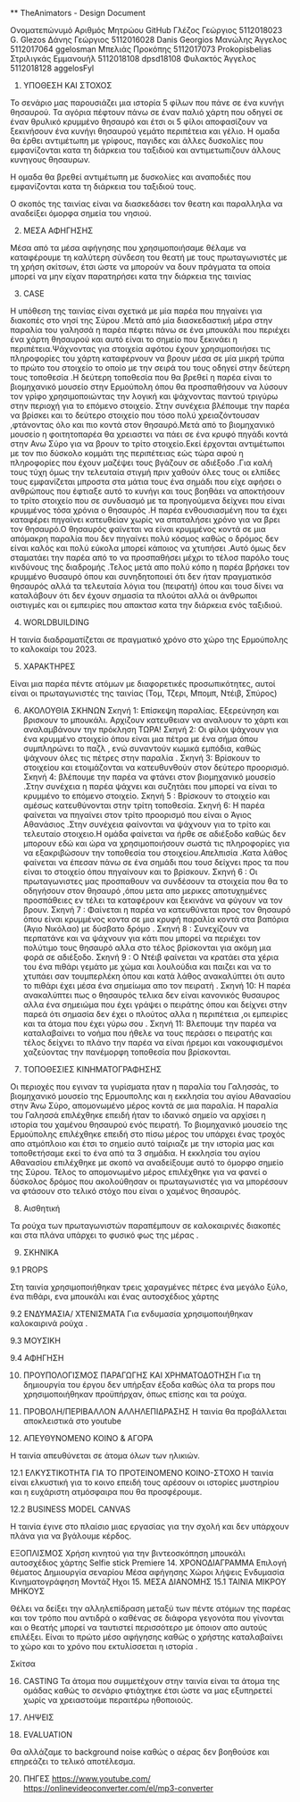 ** TheAnimators - Design Document

Ονοματεπώνυμό
Αριθμός Μητρώου
GitHub
Γλέζος Γεώργιος
5112018023
G. Glezos
Δάνης Γεώργιος
5112016028
Danis Georgios
Μανώλης Άγγελος
5112017064
ggelosman
Μπελιάς Προκόπης
5112017073
Prokopisbelias
Στριλιγκάς Εμμανουήλ
5112018108
dpsd18108
Φυλακτός Άγγελος
5112018128
aggelosFyl




1. ΥΠΟΘΕΣΗ ΚΑΙ ΣΤΟΧΟΣ

Το σενάριο μας παρουσιάζει μια ιστορία 5 φίλων που πάνε σε ένα κυνήγι θησαυρού.
Τα αγόρια πέφτουν πάνω σε έναν παλιό χάρτη που οδηγεί σε έναν θρυλικό κρυμμένο θησαυρό και έτσι οι 5 φίλοι αποφασίζουν να ξεκινήσουν ένα κυνήγι θησαυρού γεμάτο περιπέτεια και γέλιο.
Η ομαδα θα έρθει αντιμέτωπη με γρίφους, παγιδες και άλλες δυσκολίες που εμφανίζονται κατα τη διάρκεια του ταξιδιού και αντιμετωπιζουν άλλους κυνηγους θησαυρων.

Η ομαδα θα βρεθεί  αντιμέτωπη με δυσκολίες και αναποδιές που εμφανίζονται κατα τη διάρκεια του ταξιδιού τους.

Ο σκοπός της ταινίας είναι να διασκεδάσει τον θεατη και παραλληλα να αναδείξει όμορφα σημεία του νησιού.


2. ΜΕΣΑ ΑΦΗΓΗΣΗΣ

Μέσα από τα μέσα αφήγησης που χρησιμοποιήσαμε θέλαμε να καταφέρουμε τη καλύτερη σύνδεση του θεατή με τους πρωταγωνιστές με τη χρήση σκίτσων, έτσι ώστε να μπορούν να δουν πράγματα τα οποία μπορεί να μην είχαν παρατηρήσει κατα την διάρκεια της ταινίας 



3. CASE

Η υπόθεση της ταινίας είναι σχετικά με μία παρέα που πηγαίνει για διακοπές στο νησί της Σύρου .Μετά από μία διασκεδαστική μέρα στην παραλία του γαλησσά η παρέα πέφτει πάνω σε ένα μπουκάλι που περιέχει ένα χάρτη θησαυρού και αυτό είναι το σημείο που ξεκινάει η περιπέτεια.Ψάχνοντας για στοιχεία αφότου έχουν χρησιμοποιήσει τις πληροφορίες του χάρτη καταφέρνουν να βρουν μέσα σε μία μικρή τρύπα το πρώτο του στοιχείο το οποίο με την σειρά του τους οδηγεί στην δεύτερη τους τοποθεσία .Η δεύτερη τοποθεσία που θα βρεθεί η παρέα  είναι το βιομηχανικό μουσείο στην Ερμούπολη όπου θα προσπαθήσουν να λύσουν τον γρίφο χρησιμοποιώντας την λογική και ψάχνοντας παντού τριγύρω στην περιοχή για το επόμενο  στοιχείο. Στην συνέχεια βλέπουμε την παρέα να βρίσκει και το δεύτερο στοιχείο που τόσο πολύ χρειαζόντουσαν ,φτάνοντας όλο και πιο κοντά στον θησαυρό.Μετά από το βιομηχανικό μουσείο η φοιτητοπαρέα θα χρειαστει να πάει σε ένα κρυφό πηγάδι κοντά στην Ανω Σύρο για να βρουν το τρίτο στοιχείο.Εκεί έρχονται αντιμέτωποι με τον πιο δύσκολο κομμάτι της περιπέτειας εώς τώρα αφού η πληροφορίες που έχουν μαζέψει τους βγάζουν σε αδιέξοδο .Για καλή τους τύχη όμως την τελευταία στιγμή πριν χαθούν όλες τους οι ελπίδες τους εμφανίζεται μπροστα στα μάτια τους ένα σημάδι που είχε αφήσει ο ανθρώπους που έφτιαξε αυτό το κυνήγι και τους βοηθάει να αποκτήσουν το τρίτο στοιχείο που σε συνδυασμό με τα προηγούμενα δείχνει που είναι κρυμμένος τόσα χρόνια ο θησαυρός .Η παρέα ενθουσιασμένη που τα έχει καταφέρει πηγαίνει κατευθείαν χωρίς να σπαταλήσει χρόνο για να βρει τον θησαυρό.Ο θησαυρός φαίνεται να είναι κρυμμένος κοντά σε μια απόμακρη παραλία που δεν πηγαίνει πολύ κόσμος καθώς ο δρόμος δεν είναι καλός και πολύ εύκολα μπορεί κάποιος να χτυπήσει .Αυτό όμως δεν σταματάει την παρέα από το να προσπαθήσει μέχρι το τέλοσ παρόλο τους κινδύνους της διαδρομής .Τελος μετά απο πολύ κόπο η παρέα βρήσκει τον κρυμμένο θυσαυρό όπου και συνηδητοποιεί ότι δεν ήταν πραγματικόσ θησαυρός αλλά τα τελευταία λόγια του (πειρατή) όπου και τουσ δίνει να καταλάβουν ότι δεν έχουν σημασία τα πλούτοι αλλά οι άνθρωποι οιστιγμές και οι εμπειρίες που απακτασ κατα την διάρκεια ενός ταξιδιού.



4. WORLDBUILDING



Η ταινία διαδραματίζεται σε πραγματικό χρόνο στο χώρο της Ερμούπολης το καλοκαίρι του 2023. 

5. ΧΑΡΑΚΤΗΡΕΣ


Είναι μια παρέα πέντε ατόμων με διαφορετικές προσωπικότητες, αυτοί είναι οι πρωταγωνιστές της ταινίας (Τομ, Τζερι, Μπομπ, Ντέιβ, Σπύρος)


6. ΑΚΟΛΟΥΘΙΑ ΣΚΗΝΩΝ
Σκηνή 1: Επίσκεψη παραλίας. Εξερεύνηση και βρισκουν το μπουκάλι.
Αρχιζουν κατευθειαν να αναλυουν το χάρτι και αναλαμβάνουν την πρόκληση ΤΩΡΑ!
Σκηνή 2: Οι φίλοι ψάχνουν για ένα κρυμμένο στοιχείο όπου είναι μια πέτρα με ένα σήμα όπου συμπληρώνει το παζλ , ενώ συναντούν κωμικά εμπόδια, καθώς ψάχνουν όλες τις πέτρες στην παραλία .
Σκηνή 3: Βρίσκουν το στοιχείου και ετοιμάζονται να κατευθυνθούν στον δεύτερο προορισμό.
Σκηνή 4: βλέπουμε την παρέα να φτάνει στον βιομηχανικό μουσείο .Στην συνέχεια η παρέα ψάχνει και συζητάει που μπορεί να είναι το κρυμμένο το επόμενο στοιχείο.
Σκηνή 5 : Βρίσκουν το στοιχείο και αμέσως κατευθύνονται στην τρίτη τοποθεσία.
Σκηνή 6: Η παρέα φαίνεται να πηγαίνει στον τρίτο προορισμό που είναι ο Άγιος Αθανάσιος .Στην συνέχεια φαίνονται να ψάχνουν για το τρίτο και τελευταίο στοιχειο.Η ομάδα φαίνεται να ήρθε σε αδιέξοδο καθώς δεν μπορουν εδώ και ώρα να χρησιμοποιήσουν σωστά τις πληροφορίες για να εξακριβώσουν την τοποθεσία του στοιχείου.Απελπισία .Κατα λάθος φαίνεται να έπεσαν πάνω σε ένα σημάδι που τουσ δείχνει προς τα που είναι το στοιχείο όπου πηγαίνουν και το βρίσκουν.
Σκηνή 6 : Οι πρωταγωνιστες μας προσπαθουν να συνδέσουν τα στοιχεία που θα το οδηγήσουν στον θησαυρό ,όπου μετα απο μερικες αποτυχημένες προσπάθειες εν τέλει τα καταφέρουν και ξεκινάνε να φύγουν να τον βρουν.
Σκηνή 7 : Φαίνεται η παρέα να κατευθύνεται προς τον θησαυρό όπου είναι κρυμμένος κοντα σε μια κρυφή παραλία κοντά στα βαπόρια (Άγιο Νικόλαο) με δύσβατο δρόμο .
Σκηνή 8 : Συνεχίζουν να περπατάνε και να ψάχνουν για κάτι που μπορεί να περιέχει τον πολύτιμο τους θησαυρό αλλα στο τέλος βρίσκονται για ακόμη μια φορά σε αδιέξοδο.
Σκηνή 9 : Ο Ντέιβ φαίνεται να κρατάει στα χέρια του ένα πιθάρι γεμάτο με χώμα και λουλούδια και παιζει και να το χτυπάει σαν τουμπερλέκη όπου και κατά λάθος ανακαλύπτει ότι αυτο το πιθάρι έχει μέσα ένα σημείωμα απο τον πειρατή .
Σκηνή 10: Η παρέα ανακαλύπτει πως ο θησαυρός τελικα δεν είναι κανονικός θυσαυρος αλλα ένα σημειώμα που έχει γράψει ο πειράτης όπου και δείχνει στην παρεά ότι σημασία δεν έχει ο πλούτος αλλα η περιπέτεια ,οι εμπειρίες και τα άτομα που έχει γύρω σου .
Σκηνή 11: Βλεπουμε την παρέα να καταλαβαίνει το νοήμα που ήθελε να τους περάσει ο πειρατής και τέλος δείχνει το πλάνο την παρέα να είναι ήρεμοι και νακουφισμένοι χαζεύοντας την πανέμορφη τοποθεσία που βρίσκονται.





7. ΤΟΠΟΘΕΣΙΕΣ ΚΙΝΗΜΑΤΟΓΡΑΦΗΣΗΣ


Οι περιοχές που εγιναν τα γυρίσματα ηταν η παραλία του Γαλησσάς, το βιομηχανικό μουσείο της Ερμουπολης και  η εκκλησία του αγίου Αθανασίου στην Άνω Σύρο, απομονωμένο μέρος κοντά σε μια παραλία. Η παραλία του Γαλησσά επιλέχθηκε επειδή ήταν το ιδανικό σημείο να αρχίσει η ιστορία του χαμένου θησαυρού ενός πειρατή. Το βιομηχανικό μουσείο της Ερμούπολης επιλέχθηκε επειδή στο πίσω μέρος του υπάρχει ένας τροχός απο ατμόπλοιο και έτσι το σημείο αυτό ταίριαζε με την ιστορία μας και τοποθετήσαμε εκεί το ένα από τα 3 σημάδια. Η εκκλησία του αγίου Αθανασίου επιλέχθηκε με σκοπό να αναδείξουμε αυτό το όμορφο σημείο της Σύρου. Τέλος το απομονωμένο μέρος επιλέχθηκε για να φανεί ο δύσκολος δρόμος που ακολούθησαν οι πρωταγωνιστές για να μπορέσουν να φτάσουν στο τελικό στόχο που είναι ο χαμένος θησαυρός.     


8. Αισθητική

Τα ρούχα των πρωταγωνιστών παραπέμπουν σε καλοκαιρινές διακοπές και στα πλάνα υπάρχει το φυσικό φως της μέρας .


9. ΣΚΗΝΙΚΑ

9.1 PROPS


Στη ταινία χρησιμοποιήθηκαν τρεις χαραγμένες πέτρες ένα μεγάλο ξύλο, ένα πιθάρι, ενα μπουκάλι και ένας αυτοσχέδιος χάρτης  

9.2 ΕΝΔΥΜΑΣΙΑ/ ΧΤΕΝΙΣΜΑΤΑ
Για ενδυμασία χρησιμοποιήθηκαν καλοκαιρινά ρούχα .

9.3 ΜΟΥΣΙΚΗ


9.4 ΑΦΗΓΗΣΗ

10. ΠΡΟΥΠΟΛΟΓΙΣΜΟΣ ΠΑΡΑΓΩΓΗΣ ΚΑΙ ΧΡΗΜΑΤΟΔΟΤΗΣΗ
Για τη δημιουργία του έργου δεν υπήρξαν έξοδα καθώς όλα τα props που
χρησιμοποιήθηκαν προϋπήρχαν, όπως επίσης και τα ρούχα.

11. ΠΡΟΒΟΛΗ/ΠΕΡΙΒΑΛΛΟΝ ΑΛΛΗΛΕΠΙΔΡΑΣΗΣ
Η ταινία θα προβάλλεται αποκλειστικά στο youtube 
12. ΑΠΕΥΘΥΝΟΜΕΝΟ ΚΟΙΝΟ & ΑΓΟΡΑ

Η ταινία απευθύνεται σε άτομα όλων των ηλικιών.

12.1 ΕΛΚΥΣΤΙΚΟΤΗΤΑ ΓΙΑ ΤΟ ΠΡΟΤΕΙΝΟΜΕΝΟ ΚΟΙΝΟ-ΣΤΟΧΟ
Η ταινία είναι ελκυστική για το κοινο επειδή τους αρέσουν οι ιστορίες μυστηρίου και η ευχάριστη ατμόσφαιρα που θα προσφέρουμε.

12.2 BUSINESS MODEL CANVAS

Η ταινία έγινε στο πλαίσιο μιας εργασίας για την σχολή και δεν υπάρχουν πλάνα για να βγάλουμε κέρδος.

ΕΞΟΠΛΙΣΜΟΣ
Χρήση κινητού για την βιντεοσκόπηση 
μπουκάλι
αυτοσχέδιος χάρτης
Selfie stick 
Premiere
14. ΧΡΟΝΟΔΙΑΓΡΑΜΜΑ
Επιλογή θέματος
Δημιουργία σεναρίου
Μέσα αφήγησης 
Χώροι λήψεις
Ενδυμασία
Κινηματογράφηση
Μοντάζ
Ηχοι
15. ΜΕΣΑ ΔΙΑΝΟΜΗΣ
15.1 ΤΑΙΝΙΑ ΜΙΚΡΟΥ ΜΗΚΟΥΣ

Θέλει να δείξει την αλληλεπίδραση μεταξύ των πέντε ατόμων της παρέας και τον τρόπο που αντιδρά ο καθένας σε διάφορα γεγονότα που γίνονται  και ο θεατής μπορεί να ταυτιστεί περισσότερο με όποιον απο αυτούς επιλέξει. Είναι το πρώτο μέσο αφήγησης καθώς ο χρήστης καταλαβαίνει το χώρο και το χρόνο που εκτυλίσσεται η ιστορία .








Σκίτσα


















16. CASTING
Τα άτομα που συμμετέχουν στην ταινία είναι τα άτομα της ομάδας καθώς το σενάριο φτιάχτηκε έτσι ώστε να μας εξυπηρετεί χωρίς να χρειαστούμε περαιτέρω ηθοποιούς.
17. ΛΗΨΕΙΣ






19. EVALUATION

Θα αλλάζαμε το background noise καθώς ο αέρας δεν βοηθούσε και επηρεάζει το τελικό αποτέλεσμα.

20. ΠΗΓΕΣ
https://www.youtube.com/
https://onlinevideoconverter.com/el/mp3-converter



